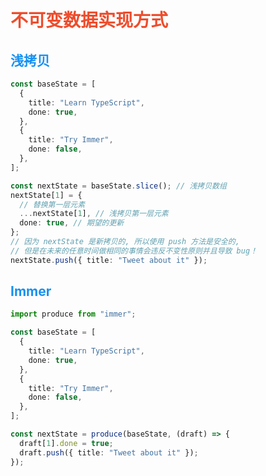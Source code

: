 # 不可变数据实现方式

<div class="grid grid-cols-2 gap-x-4">
<div v-click>

## 浅拷贝

```ts
const baseState = [
  {
    title: "Learn TypeScript",
    done: true,
  },
  {
    title: "Try Immer",
    done: false,
  },
];

const nextState = baseState.slice(); // 浅拷贝数组
nextState[1] = {
  // 替换第一层元素
  ...nextState[1], // 浅拷贝第一层元素
  done: true, // 期望的更新
};
// 因为 nextState 是新拷贝的, 所以使用 push 方法是安全的,
// 但是在未来的任意时间做相同的事情会违反不变性原则并且导致 bug！
nextState.push({ title: "Tweet about it" });
```

</div>
<div v-click>

## Immer

```ts {14-17}
import produce from "immer";

const baseState = [
  {
    title: "Learn TypeScript",
    done: true,
  },
  {
    title: "Try Immer",
    done: false,
  },
];

const nextState = produce(baseState, (draft) => {
  draft[1].done = true;
  draft.push({ title: "Tweet about it" });
});
```

</div>

</div>

<style>
h1 {
  color: rgb(238, 77, 45)
}
h2 {
  color: #1791f2
}
a {
  border-bottom-width: 0px !important;
  text-decoration: underline;
  color: #1791f2
}
a:hover {
  color: #1791f2 !important
}
</style>

<!--如果没有 Immer，我们将不得不小心地浅拷贝每层受我们更改影响的 state 结构。或者我们也可以直接使用深拷贝，但是也许我们并不会去改变对象的所有属性，因此深拷贝的效率是非常低的。
而使用immer的好处是，我们可以简单地通过修改临时drart来达到我们想要的目的。也就是说，这个nextstate中，它的第二项和原来的basestate是相同的，而一三项被修改过的是不同的，immer让我们可以精确地作出修改。当然也有其他的不可变数据结构实现方式，比如facebook出的immutablejs，但是这个现在用的不多了。然后immer也是非常简单的，基本上我们只需要使用produce这一个api就够了，它接受一个基本状态，一个对草稿修改的函数并且返回一个新的结果。这就是它的核心api。
-->
